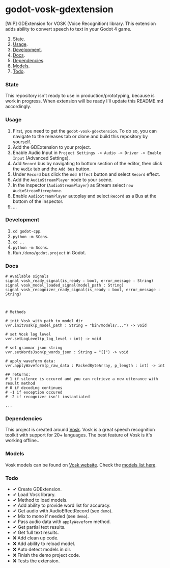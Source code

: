 # godot-vosk-gdextension
[WIP] GDExtension for VOSK (Voice Recognition) library. This extension adds ability to convert speech to text in your Godot 4 game.

1. [State](#state).
2. [Usage](#usage).
3. [Development](#development).
4. [Docs](#docs).
5. [Dependencies](#dependencies).
6. [Models](#models).
7. [Todo](#todo).



### State
This repository isn't ready to use in production/prototyping, because is work in progress. When extension will be ready I'll update this README.md accordingly.

### Usage

1. First, you need to get the `godot-vosk-gdextension`. To do so, you can navigate to the releases tab or clone and build this repository by yourself.
2. Add the GDExtension to your project.
3. Enable Audio Input in `Project Settings -> Audio -> Driver -> Enable Input` (Advanced Settings).
4. Add `Record` bus by navigating to bottom section of the editor, then click the `Audio` tab and the `Add bus` button.
5. Under `Record` bus click the `Add Effect` button and select `Record` effect.
6. Add the `AudioStreamPlayer` node to your scene.
7. In the inspector (`AudioStreamPlayer`) as Stream select `new AudioStreamMicrophone`.
8. Enable `AudioStreamPlayer` autoplay and select `Record` as a Bus at the bottom of the inspector.
9. ...


### Development
1. `cd godot-cpp`.
2. `python -m SCons`.
3. `cd ..`
4. `python -m Scons`.
5. Run `/demo/godot.project` in Godot.



### Docs

```gdscript
# Available signals
signal vosk_ready_signal(is_ready : bool, error_message : String)
signal vosk_model_loaded_signal(model_path : String)
signal vosk_recognizer_ready_signal(is_ready : bool, error_message : String)



# Methods

# init Vosk with path to model dir
vvr.initVosk(p_model_path : String = "bin/models/...") -> void

# set Vosk log level
vvr.setLogLevel(p_log_level : int) -> void

# set grammar json string
vvr.setWordsJson(p_words_json : String = "[]") -> void

# apply waveform data:
vvr.applyWaveform(p_raw_data : PackedByteArray, p_length : int) -> int

## returns:
# 1 if silence is occured and you can retrieve a new utterance with result method 
# 0 if decoding continues
# -1 if exception occured
# -2 if recognizer isn't instantiated

...
```


### Dependencies

This project is created around [Vosk](https://alphacephei.com/vosk/). Vosk is a great speech recognition toolkit with support for 20+ languages. The best feature of Vosk is it's working offline..

### Models

Vosk models can be found on [Vosk website](https://alphacephei.com/vosk/). Check the [models list here](https://alphacephei.com/vosk/models).


### Todo

-  ✔ Create GDExtension.
-  ✔ Load Vosk library.
-  ✔ Method to load models.
-  ✔ Add ability to provide word list for accuracy.
-  ✔ Get audio with AudioEffectRecord (see `demo`).
-  ✔ Mix to mono if needed (see `demo`).
-  ✔ Pass audio data with `applyWaveform` method.
-  ✔ Get partial text results.
-  ✔ Get full text results.
- ❌ Add clean up code.
- ❌ Add ability to reload model.
- ❌ Auto detect models in dir.
- ❌ Finish the demo project code.
- ❌ Tests the extension.
